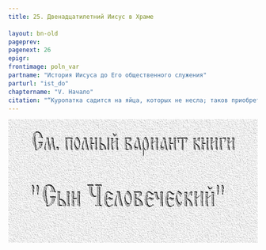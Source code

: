 ```yaml
---
title: 25. Двенадцатилетний Иисус в Храме

layout: bn-old
pageprev: 
pagenext: 26
epigr: 
frontimage: poln_var
partname: "История Иисуса до Его общественного служения"
parturl: "ist_do"
chaptername: "V. Начало"
citation: "“Куропатка садится на яйца, которых не несла; таков приобретающий богатство неправдою: он оставит его на половине дней своих, и глупцом останется при конце своем”<br> (Иер.17:11)."
---
```


<a href="archiv_p.htm"><img src="img/poln_var.jpg" width="750" height="250" alt="См. полный вариант книги &#39;Сын Человеческий&#39;" /></a>
<p>       </p>


